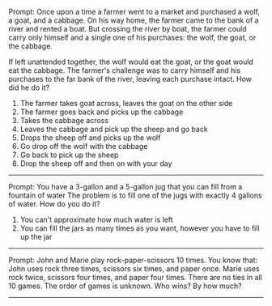 
Prompt: Once upon a time a farmer went to a market and purchased a wolf, a goat, and a cabbage. 
On his way home, the farmer came to the bank of a river and rented a boat. 
But crossing the river by boat, the farmer could carry only himself and a single one of his purchases: the wolf, the goat, or the cabbage.

If left unattended together, the wolf would eat the goat, or the goat would eat the cabbage.
The farmer's challenge was to carry himself and his purchases to the far bank of the river, leaving each purchase intact. How did he do it?



1. The farmer takes goat across, leaves the goat on the other side
2. The farmer goes back and picks up the cabbage
3. Takes the cabbage across
4. Leaves the cabbage and pick up the sheep and go back
5. Drops the sheep off and picks up the wolf
6. Go drop off the wolf with the cabbage
7. Go back to pick up the sheep
8. Drop the sheep off and then on with your day



---------------------------------------------------------------------------------------------------------------------------------------------
Prompt: You have a 3-gallon and a 5-gallon jug that you can fill from a fountain of water
The problem is to fill one of the jugs with exactly 4 gallons of water. How do you do it?

1. You can't approximate how much water is left
2. You can fill the jars as many times as you want, however you have to fill up the jar


---------------------------------------------------------------------------------------------------------------------------------------------
Prompt: John and Marie play rock-paper-scissors 10 times. You know that:
John uses rock three times, scissors six times, and paper once.
Marie uses rock twice, scissors four times, and paper four times.
There are no ties in all 10 games.
The order of games is unknown.
Who wins? By how much?




---------------------------------------------------------------------------------------------------------------------------------------------
